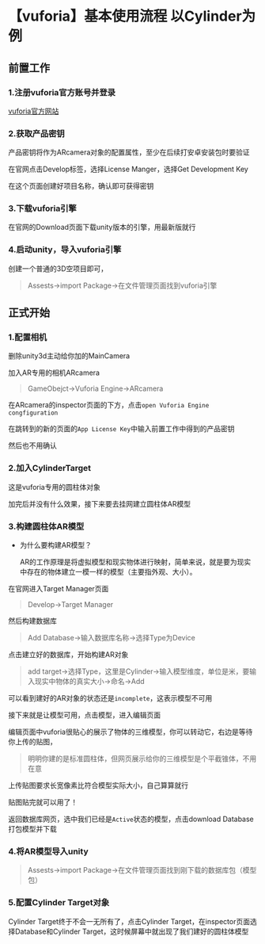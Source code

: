# 【vuforia】基本使用流程 以Cylinder为例

## 前置工作

### 1.注册vuforia官方账号并登录

[vuforia官方网站](https://developer.vuforia.com/)

### 2.获取产品密钥

产品密钥将作为ARcamera对象的配置属性，至少在后续打安卓安装包时要验证

在官网点击Develop标签，选择License Manger，选择Get Development Key

在这个页面创建好项目名称，确认即可获得密钥

### 3.下载vuforia引擎

在官网的Download页面下载unity版本的引擎，用最新版就行

### 4.启动unity，导入vuforia引擎

创建一个普通的3D空项目即可，

>  Assests→import Package→在文件管理页面找到vuforia引擎

## 正式开始

### 1.配置相机

删除unity3d主动给你加的MainCamera

加入AR专用的相机ARcamera

> GameObejct→Vuforia Engine→ARcamera

在ARcamera的inspector页面的下方，点击`open Vuforia Engine congfiguration`

在跳转到的新的页面的`App License Key`中输入前置工作中得到的产品密钥

然后也不用确认

### 2.加入CylinderTarget

这是vuforia专用的圆柱体对象

加完后并没有什么效果，接下来要去挂网建立圆柱体AR模型

### 3.构建圆柱体AR模型

- 为什么要构建AR模型？

  AR的工作原理是将虚拟模型和现实物体进行映射，简单来说，就是要为现实中存在的物体建立一模一样的模型（主要指外观、大小）。

在官网进入Target Manager页面

> Develop→Target Manager

然后构建数据库

> Add Database→输入数据库名称→选择Type为Device

点击建立好的数据库，开始构建AR对象

> add target→选择Type，这里是Cylinder→输入模型维度，单位是米，要输入现实中物体的真实大小→命名→Add

可以看到建好的AR对象的状态还是`incomplete`，这表示模型不可用

接下来就是让模型可用，点击模型，进入编辑页面

编辑页面中vuforia很贴心的展示了物体的三维模型，你可以转动它，右边是等待你上传的贴图，

> 明明你建的是标准圆柱体，但网页展示给你的三维模型是个平截锥体，不用在意

上传贴图要求长宽像素比符合模型实际大小，自己算算就行

贴图贴完就可以用了！

返回数据库网页，选中我们已经是`Active`状态的模型，点击download Database打包模型并下载

### 4.将AR模型导入unity

>  Assests→import Package→在文件管理页面找到刚下载的数据库包（模型包）

### 5.配置Cylinder Target对象

Cylinder Target终于不会一无所有了，点击Cylinder Target，在inspector页面选择Database和Cylinder Target，这时候屏幕中就出现了我们建好的圆柱体模型

